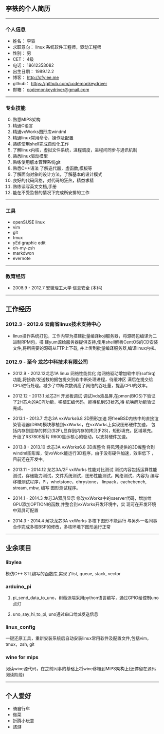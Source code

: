 ## 李轶的个人简历 ##

-------------------
### 个人信息 ###

* 姓名：        李轶
* 求职意向：    linux 系统软件工程师，驱动工程师
* 性别：        男
* CET：         4级
* 电话：        18612353082
* 出生日期：    1989.12.2
* 博客：        http://cfylee.me
* github：      https://github.com/codemonkeydriver
* 邮箱：        codemonkeydriver@gmail.com

-------------------
### 专业技能 ###

0.  熟悉MIPS架构
1.  精通C语言
2.  精通vxWorks图形库windml
3.  精通linux常用命令，操作及配置
4.  熟练使用shell完成自动化工作
5.  了解linux内核，虚拟文件系统，进程调度，进程间同步与通讯机制
6.  熟悉linux驱动模型
7.  熟练使用版本管理系统git
8.  熟悉C++语法 了解迭代器，虚函数,模板等
9.  了解面向对象的设计方法，了解基本的设计模式
10. 良好的代码风格，对代码的狂热，精益求精
11. 熟练读写英文文档,手册
12. 能在不受监督的情况下完成所安排的工作

-------------------
### 工具 ###

* openSUSE linux
* vim
* git
* tmux
* yEd graphic edit
* oh-my-zsh
* markdwon
* evernote

-------------------
### 教育经历 ###

* 2008.9 - 2012.7 安徽理工大学 信息安全 (本科)

-------------------
## 工作经历 ##

### 2012.3 - 2012.6 云南省linux技术支持中心 ###

* linux操作系统打包，工作内容为搭建批量编译koji服务器，将源码包编译为二进制RPM包，搭
  建yum源给服务器提供支持,使用shell解析CentOS的CD安装文件,将所需要的源码从FTP上下载,
  并上传到批量编译服务器,编译linux内核。

### 2012.9 - 至今 龙芯中科技术有限公司 ###

* 2012.9 - 2012.12龙芯1A linux 网络性能优化
  给网络驱动增加软中断(softirq)功能,将接收/发送数的据包提交到软中断处理进程，待缓冲区
  满后在提交给CPU进行处理。减少了中断次数调高了网络的吞吐量，提高CPU的效率。

* 2012.12 - 2013.1 龙芯2H 开发板调试
  调试lvds液晶屏,在pmon(BIOS)下验证了2H芯片的ACPI功能，移植汇编代码，能待机到S3状态,待
  机唤醒功能验证完成。

* 2013.1 - 2013.7 龙芯3A vxWorks6.8 2D图形加速
  将freeBSD内核中的直接渲染管理器(DRM)模块移植到vxWorks，在vxWorks上实现图形硬件加速，
  包括内存到显存的拷贝(S2F),显存到内存的拷贝(F2S)，矩形填充，区域填充。升级了RS780E桥片
  R600显示核心的驱动，以支持硬件加速。

* 2013.8 - 2013.10 龙芯3A vxWorks6.8 3D库整合
  将风河提供的3D库整合到windml图形库，使vxWork能运行3D程序，由于没有硬件加速，效率低下
  ，目前还在开发中。

* 2013.11 - 2014.12 龙芯3A/2F vxWorks 性能对比测试
  测试内容包括运算性能测试，存储能力测试，文件系统测试，图形性能测试，网络测试，内容为
  编写移植测试程序，PI，whetstone，dhrystone， linpack，cachebench, stream, mbw, 编写
  图形测试程序。

* 2014.1 - 2014.3 龙芯3A双屏显示
  修改vxWorks中的xserver代码，增加给GPU添加OPTION的函数,并整合到vxWorks开发环境中，实
  现可在开发环境中双屏可配置

* 2014.3 - 2014.4 解决龙芯3A vxWorks 多核下图形不能运行
  与另外一名同事合作完成多核BSP的修改，多核环境下图形运行正常

-------------------
## 业余项目 ##

### libylea ###

模仿C++ STL编写的函数库,实现了list, queue, stack, vector

### arduino_pi ###

1. pi_send_data_to_uno，树莓派端采用python语言编写，通过GPIO给控制uno点灯

2. uno_say_hi_to_pi, uno通过串口给pi发送信息

### linux_config ###

一键还原工具，重新安装系统后自动安装linux常用软件及配置文件,包括vim，tmux，zsh, git

### wine for mips ###

阅读wine源代码，在之前同事的基础上将wine移植到MIPS架构上(还停留在源码阅读阶段)

-------------------
## 个人爱好 ##

* 骑自行车
* 做菜
* 折腾小玩意
* 旅游
